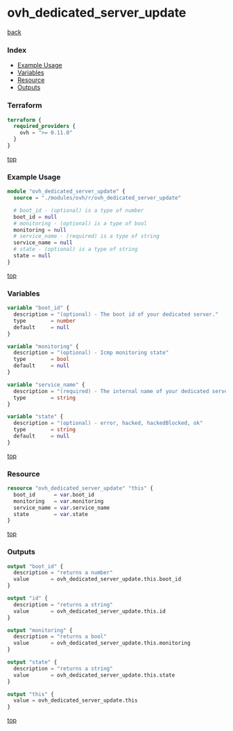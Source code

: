 # ovh_dedicated_server_update

[back](../ovh.md)

### Index

- [Example Usage](#example-usage)
- [Variables](#variables)
- [Resource](#resource)
- [Outputs](#outputs)

### Terraform

```terraform
terraform {
  required_providers {
    ovh = ">= 0.11.0"
  }
}
```

[top](#index)

### Example Usage

```terraform
module "ovh_dedicated_server_update" {
  source = "./modules/ovh/r/ovh_dedicated_server_update"

  # boot_id - (optional) is a type of number
  boot_id = null
  # monitoring - (optional) is a type of bool
  monitoring = null
  # service_name - (required) is a type of string
  service_name = null
  # state - (optional) is a type of string
  state = null
}
```

[top](#index)

### Variables

```terraform
variable "boot_id" {
  description = "(optional) - The boot id of your dedicated server."
  type        = number
  default     = null
}

variable "monitoring" {
  description = "(optional) - Icmp monitoring state"
  type        = bool
  default     = null
}

variable "service_name" {
  description = "(required) - The internal name of your dedicated server."
  type        = string
}

variable "state" {
  description = "(optional) - error, hacked, hackedBlocked, ok"
  type        = string
  default     = null
}
```

[top](#index)

### Resource

```terraform
resource "ovh_dedicated_server_update" "this" {
  boot_id      = var.boot_id
  monitoring   = var.monitoring
  service_name = var.service_name
  state        = var.state
}
```

[top](#index)

### Outputs

```terraform
output "boot_id" {
  description = "returns a number"
  value       = ovh_dedicated_server_update.this.boot_id
}

output "id" {
  description = "returns a string"
  value       = ovh_dedicated_server_update.this.id
}

output "monitoring" {
  description = "returns a bool"
  value       = ovh_dedicated_server_update.this.monitoring
}

output "state" {
  description = "returns a string"
  value       = ovh_dedicated_server_update.this.state
}

output "this" {
  value = ovh_dedicated_server_update.this
}
```

[top](#index)